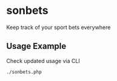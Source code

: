 # sonbets

Keep track of your sport bets everywhere


## Usage Example

Check updated usage via CLI
```
./sonbets.php 
